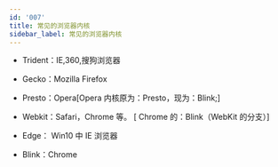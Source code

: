 ```yaml
---
id: '007'
title: 常见的浏览器内核
sidebar_label: 常见的浏览器内核
---
```


- Trident：IE,360,搜狗浏览器

- Gecko：Mozilla Firefox

- Presto：Opera[Opera 内核原为：Presto，现为：Blink;]

- Webkit：Safari，Chrome 等。 [ Chrome 的：Blink（WebKit 的分支）]

- Edge： Win10 中 IE 浏览器

- Blink：Chrome
